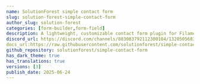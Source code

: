 ```yaml
---
name: SolutionForest simple contact form
slug: solution-forest-simple-contact-form
author_slug: solution-forest
categories: [form-builder,form-field]
description: A lightweight, customizable contact form plugin for FilamentPHP that provides an easy-to-use alternative to Contact Form 7. Build and manage contact forms with a simple, intuitive interface directly from your Filament admin panel.
discord_url: https://discord.com/channels/883083792112300104/1320505683778736218
docs_url:https://raw.githubusercontent.com/solutionforest/simple-contact-form/refs/heads/main/README.md
github_repository: solutionforest/simple-contact-form
has_dark_theme: true
has_translations: true
versions: [3]
publish_date: 2025-06-24
---
```

